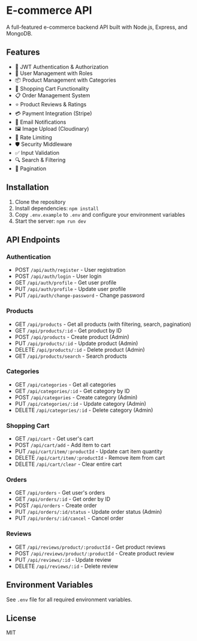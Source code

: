 # E-commerce API

A full-featured e-commerce backend API built with Node.js, Express, and MongoDB.

## Features

- 🔐 JWT Authentication & Authorization
- 👥 User Management with Roles
- 📦 Product Management with Categories
- 🛒 Shopping Cart Functionality
- 📋 Order Management System
- ⭐ Product Reviews & Ratings
- 💳 Payment Integration (Stripe)
- 📧 Email Notifications
- 🖼️ Image Upload (Cloudinary)
- 🚦 Rate Limiting
- 🛡️ Security Middleware
- ✅ Input Validation
- 🔍 Search & Filtering
- 📄 Pagination

## Installation

1. Clone the repository
2. Install dependencies: `npm install`
3. Copy `.env.example` to `.env` and configure your environment variables
4. Start the server: `npm run dev`

## API Endpoints

### Authentication
- POST `/api/auth/register` - User registration
- POST `/api/auth/login` - User login
- GET `/api/auth/profile` - Get user profile
- PUT `/api/auth/profile` - Update user profile
- PUT `/api/auth/change-password` - Change password

### Products
- GET `/api/products` - Get all products (with filtering, search, pagination)
- GET `/api/products/:id` - Get product by ID
- POST `/api/products` - Create product (Admin)
- PUT `/api/products/:id` - Update product (Admin)
- DELETE `/api/products/:id` - Delete product (Admin)
- GET `/api/products/search` - Search products

### Categories
- GET `/api/categories` - Get all categories
- GET `/api/categories/:id` - Get category by ID
- POST `/api/categories` - Create category (Admin)
- PUT `/api/categories/:id` - Update category (Admin)
- DELETE `/api/categories/:id` - Delete category (Admin)

### Shopping Cart
- GET `/api/cart` - Get user's cart
- POST `/api/cart/add` - Add item to cart
- PUT `/api/cart/item/:productId` - Update cart item quantity
- DELETE `/api/cart/item/:productId` - Remove item from cart
- DELETE `/api/cart/clear` - Clear entire cart

### Orders
- GET `/api/orders` - Get user's orders
- GET `/api/orders/:id` - Get order by ID
- POST `/api/orders` - Create order
- PUT `/api/orders/:id/status` - Update order status (Admin)
- PUT `/api/orders/:id/cancel` - Cancel order

### Reviews
- GET `/api/reviews/product/:productId` - Get product reviews
- POST `/api/reviews/product/:productId` - Create product review
- PUT `/api/reviews/:id` - Update review
- DELETE `/api/reviews/:id` - Delete review

## Environment Variables

See `.env` file for all required environment variables.

## License

MIT
